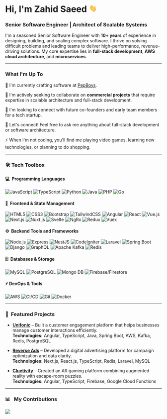# Hi, I'm Zahid Saeed <img src="https://raw.githubusercontent.com/BuildWithZahid/BuildWithZahid/be8cfb1099825b8633877a8d2408560e33e52482/wave.gif" alt="Wave" height="25" />

### **Senior Software Engineer | Architect of Scalable Systems**

I'm a seasoned Senior Software Engineer with **10+ years** of experience in designing, building, and scaling complex software. I thrive on solving difficult problems and leading teams to deliver high-performance, revenue-driving solutions. My core expertise lies in **full-stack development**, **AWS cloud architecture**, and **microservices**.

---

### What I'm Up To

🔭 I'm currently crafting software at [PepBoys](https://www.pepboys.com/).

👯 I'm actively seeking to collaborate on **commercial projects** that require expertise in scalable architecture and full-stack development.

🤔 I'm looking to connect with future co-founders and early team members for a tech startup.

💬 Let's connect! Feel free to ask me anything about full-stack development or software architecture.

⚡ When I'm not coding, you'll find me playing video games, learning new technologies, or planning to do shopping.

---

### 🛠️ Tech Toolbox

#### 💻 &nbsp;Programming Languages  
![JavaScript](https://shield-io-proxy-zahid-saeeds-projects.vercel.app/api/badge-generator?logo=javascript&text=JavaScript&badgeColor=F7DF1E&logoColor=000000)
![TypeScript](https://shield-io-proxy-zahid-saeeds-projects.vercel.app/api/badge-generator?logo=typescript&text=TypeScript&badgeColor=3178C6&logoColor=ffffff)
![Python](https://shield-io-proxy-zahid-saeeds-projects.vercel.app/api/badge-generator?logo=python&text=Python&badgeColor=3776AB&logoColor=ffffff)
![Java](https://shield-io-proxy-zahid-saeeds-projects.vercel.app/api/badge-generator?logo=javascript&text=Java&badgeColor=ED8B00&logoColor=ffffff&replaceWithIcon=java)
![PHP](https://shield-io-proxy-zahid-saeeds-projects.vercel.app/api/badge-generator?logo=php&text=PHP&badgeColor=777BB4&logoColor=ffffff)
![Go](https://shield-io-proxy-zahid-saeeds-projects.vercel.app/api/badge-generator?logo=go&text=Go&badgeColor=00ADD8&logoColor=ffffff)

#### 🎨 &nbsp;Frontend & State Management

![HTML5](https://shield-io-proxy-zahid-saeeds-projects.vercel.app/api/badge-generator?logo=html5&text=HTML5&badgeColor=E34F26&logoColor=ffffff)
![CSS3](https://shield-io-proxy-zahid-saeeds-projects.vercel.app/api/badge-generator?logo=css&text=CSS3&badgeColor=1572B6&logoColor=ffffff)
![Bootstrap](https://shield-io-proxy-zahid-saeeds-projects.vercel.app/api/badge-generator?logo=bootstrap&text=Bootstrap&badgeColor=7952B3&logoColor=ffffff)
![TailwindCSS](https://shield-io-proxy-zahid-saeeds-projects.vercel.app/api/badge-generator?logo=tailwindcss&text=TailwindCSS&badgeColor=06B6D4&logoColor=ffffff)
![Angular](https://shield-io-proxy-zahid-saeeds-projects.vercel.app/api/badge-generator?logo=angular&text=Angular&badgeColor=DD0031&logoColor=ffffff)
![React](https://shield-io-proxy-zahid-saeeds-projects.vercel.app/api/badge-generator?logo=react&text=React&badgeColor=61DAFB&logoColor=000000)
![Vue.js](https://shield-io-proxy-zahid-saeeds-projects.vercel.app/api/badge-generator?logo=vuedotjs&text=Vue.js&badgeColor=42B883&logoColor=1e1e1e&textColor=1e1e1e)
![Next.js](https://shield-io-proxy-zahid-saeeds-projects.vercel.app/api/badge-generator?logo=nextdotjs&text=Next.js&badgeColor=000000&logoColor=ffffff)
![Nuxt.js](https://shield-io-proxy-zahid-saeeds-projects.vercel.app/api/badge-generator?logo=nuxt&text=Nuxt.js&badgeColor=00DC82&logoColor=0f172b&textColor=0f172b)
![Svelte](https://shield-io-proxy-zahid-saeeds-projects.vercel.app/api/badge-generator?logo=svelte&text=Svelte&badgeColor=FF3E00&logoColor=ffffff)
![NgRx](https://shield-io-proxy-zahid-saeeds-projects.vercel.app/api/badge-generator?logo=ngrx&text=NgRx&badgeColor=BA2BD2&logoColor=ffffff)
![Redux](https://shield-io-proxy-zahid-saeeds-projects.vercel.app/api/badge-generator?logo=redux&text=Redux&badgeColor=764ABC&logoColor=ffffff)
![Vuex](https://shield-io-proxy-zahid-saeeds-projects.vercel.app/api/badge-generator?logo=vuedotjs&text=Vuex&badgeColor=4FC08D&logoColor=ffffff)

#### ⚙️ &nbsp;Backend Tools and Frameworks

![Node.js](https://shield-io-proxy-zahid-saeeds-projects.vercel.app/api/badge-generator?logo=node.js&text=Node.js&badgeColor=339933&logoColor=ffffff)
![Express](https://shield-io-proxy-zahid-saeeds-projects.vercel.app/api/badge-generator?logo=express&text=Express&badgeColor=000000&logoColor=ffffff)
![NestJS](https://shield-io-proxy-zahid-saeeds-projects.vercel.app/api/badge-generator?logo=nestjs&text=NestJS&badgeColor=E0234E&logoColor=ffffff)
![CodeIgniter](https://shield-io-proxy-zahid-saeeds-projects.vercel.app/api/badge-generator?logo=codeigniter&text=CodeIgniter&badgeColor=EF4223&logoColor=ffffff)
![Laravel](https://shield-io-proxy-zahid-saeeds-projects.vercel.app/api/badge-generator?logo=laravel&text=Laravel&badgeColor=FF2D20&logoColor=ffffff)
![Spring Boot](https://shield-io-proxy-zahid-saeeds-projects.vercel.app/api/badge-generator?logo=springboot&text=Spring%20Boot&badgeColor=6DB33F&logoColor=ffffff)
![Django](https://shield-io-proxy-zahid-saeeds-projects.vercel.app/api/badge-generator?logo=django&text=Django&badgeColor=0C4B33&logoColor=ffffff)
![GraphQL](https://shield-io-proxy-zahid-saeeds-projects.vercel.app/api/badge-generator?logo=graphql&text=GraphQL&badgeColor=E10098&logoColor=FFFFFF)
![Apache Kafka](https://shield-io-proxy-zahid-saeeds-projects.vercel.app/api/badge-generator?logo=apachekafka&text=Apache%20Kafka&badgeColor=231F20&logoColor=FFFFFF)
![Redis](https://shield-io-proxy-zahid-saeeds-projects.vercel.app/api/badge-generator?logo=redis&text=Redis&badgeColor=DC382D&logoColor=FFFFFF)

#### 🗄️ &nbsp;Databases & Storage  

![MySQL](https://shield-io-proxy-zahid-saeeds-projects.vercel.app/api/badge-generator?logo=mysql&text=MySQL&badgeColor=4479A1&logoColor=FFFFFF)
![PostgreSQL](https://shield-io-proxy-zahid-saeeds-projects.vercel.app/api/badge-generator?logo=postgresql&text=PostgreSQL&badgeColor=4169E1&logoColor=FFFFFF)
![Mongo DB](https://shield-io-proxy-zahid-saeeds-projects.vercel.app/api/badge-generator?logo=mongodb&text=MongoDB&badgeColor=47A248&logoColor=FFFFFF)
![Firebase/Firestore](https://shield-io-proxy-zahid-saeeds-projects.vercel.app/api/badge-generator?logo=firebase&text=Firebase%2FFirestore&badgeColor=FFCA28&logoColor=000000&textColor=000000)

#### ⚡ DevOps & Tools  

![AWS](https://shield-io-proxy-zahid-saeeds-projects.vercel.app//api/badge-generator?logo=javascript&text=AWS&badgeColor=FF9900&logoColor=ffffff&textColor=ffffff&replaceWithIcon=aws)
![CI/CD](https://shield-io-proxy-zahid-saeeds-projects.vercel.app/api/badge-generator?logo=githubactions&text=CI%2FCD&badgeColor=2088FF&logoColor=FFFFFF)
![Git](https://shield-io-proxy-zahid-saeeds-projects.vercel.app/api/badge-generator?logo=git&text=Git&badgeColor=F05032&logoColor=FFFFFF)
![Docker](https://shield-io-proxy-zahid-saeeds-projects.vercel.app/api/badge-generator?logo=docker&text=Docker&badgeColor=2496ED&logoColor=FFFFFF)

---

### 🚀 &nbsp;Featured Projects

- **[Unifonic](https://unifonic.com)** – Built a customer engagement platform that helps businesses manage customer interactions efficiently.  
  **Technologies:** Angular, TypeScript, Java, Spring Boot, AWS, Kafka, Redis, PostgreSQL

- **[Reverse Ads](https://reverseads.com)** – Developed a digital advertising platform for campaign optimization and data clarity.  
  **Technologies:** Next.js, React.js, TypeScript, Redis, Laravel, MySQL  

- **[Cluetivity](https://www.cluetivity.com)** – Created an AR gaming platform combining augmented reality with escape-room puzzles.  
  **Technologies:** Angular, TypeScript, Firebase, Google Cloud Functions  

---

### 📊 &nbsp; My Contributions

<img src="https://github-readme-activity-graph.vercel.app/graph/?username=BuildWithZahid&bg_color=1A202C&color=9DA5B4&line=4A90E2&point=E5E9F0&hide_border=true&custom_title=Recent%20Contributions" />
